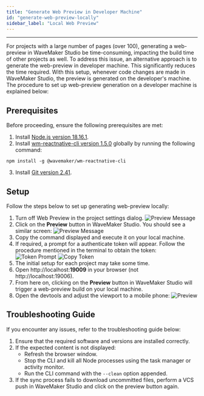 ```yaml
---
title: "Generate Web Preview in Developer Machine"
id: "generate-web-preview-locally"
sidebar_label: "Local Web Preview"
---
```

---


For projects with a large number of pages (over 100), generating a web-preview in WaveMaker Studio be time-consuming, impacting the build time of other projects as well. To address this issue, an alternative approach is to generate the web-preview in developer machine. This significantly reduces the time required. With this setup, whenever code changes are made in WaveMaker Studio, the preview is generated on the developer's machine. The procedure to set up web-preview generation on a developer machine is explained below:

## Prerequisites

Before proceeding, ensure the following prerequisites are met:

1. Install [Node.js version 18.16.1](https://nodejs.org/download/release/v18.16.1/).
2. Install [wm-reactnative-cli version 1.5.0](https://www.npmjs.com/package/@wavemaker/wm-reactnative-cli) globally by running the following command:

```
npm install -g @wavemaker/wm-reactnative-cli
```
3. Install [Git version 2.41](https://git-scm.com/downloads).


## Setup

Follow the steps below to set up generating web-preview locally:

1. Turn off Web Preview in the project settings dialog.
   ![Preview Message](/learn/assets/generate-web-preview-locally/turn_off_webpreview.png)
2. Click on the **Preview** button in WaveMaker Studio. You should see a similar screen:
   ![Preview Message](/learn/assets/generate-web-preview-locally/message.png)
3. Copy the command displayed and execute it on your local machine.
4. If required, a prompt for a authenticate token will appear. Follow the procedure mentioned in the terminal to obtain the token:
   ![Token Prompt](/learn/assets/generate-web-preview-locally/token-prompt.png)
   ![Copy Token](/learn/assets/generate-web-preview-locally/copy-token.png)
5. The initial setup for each project may take some time.
6. Open http://localhost:<b>19009</b> in your browser (not http://localhost:19006).
7. From here on, clicking on the **Preview** button in WaveMaker Studio will trigger a web-preview build on your local machine.
8. Open the devtools and adjust the viewport to a mobile phone:
    ![Preview](/learn/assets/generate-web-preview-locally/preview.png)

## Troubleshooting Guide

If you encounter any issues, refer to the troubleshooting guide below:

1. Ensure that the required software and versions are installed correctly.
2. If the expected content is not displayed:
   - Refresh the browser window.
   - Stop the CLI and kill all Node processes using the task manager or activity monitor.
   - Run the CLI command with the `--clean` option appended.
3. If the sync process fails to download uncommitted files, perform a VCS push in WaveMaker Studio and click on the preview button again.
